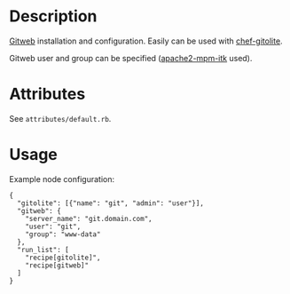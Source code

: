 Description
===========

[Gitweb](https://git.wiki.kernel.org/index.php/Gitweb) installation and configuration.
Easily can be used with [chef-gitolite](https://github.com/rocketlabsdev/chef-gitolite).

Gitweb user and group can be specified ([apache2-mpm-itk](http://mpm-itk.sesse.net) used).

Attributes
==========

See `attributes/default.rb`.

Usage
=====

Example node configuration:

    {
      "gitolite": [{"name": "git", "admin": "user"}],
      "gitweb": {
        "server_name": "git.domain.com",
        "user": "git",
        "group": "www-data"
      },
      "run_list": [
        "recipe[gitolite]",
        "recipe[gitweb]"
      ]
    }